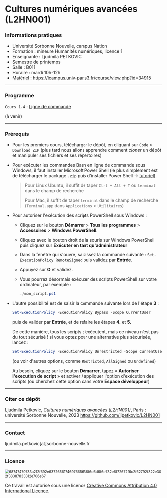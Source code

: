 # Cultures numériques avancées (L2HN001)

### Informations pratiques

* Université Sorbonne Nouvelle, campus Nation
* Formation : mineure Humanités numériques, licence 1
* Enseignante : Ljudmila PETKOVIC 
* Semestre de printemps
* Salle : B011
* Horaire : mardi 10h-12h
* Matériel : https://icampus.univ-paris3.fr/course/view.php?id=34915

---

### Programme

`Cours 1-4` : [Ligne de commande](https://github.com/ljpetkovic/L2HN001/tree/main/1_Ligne_de_commande)

(à venir)

---

### Prérequis

* Pour les premiers cours, télécharger le dépôt, en cliquant sur `Code` > `Download ZIP` (plus tard nous allons apprendre comment *cloner* un dépôt et manipuler ses fichiers et ses répertoires)

* Pour exécuter les commandes Bash en ligne de commande sous Windows, il faut installer Microsoft Power Shell (le plus simplement est de télécharger le package `.zip` puis d'installer Power Shell → [tutoriel](https://learn.microsoft.com/en-us/powershell/scripting/install/installing-powershell-on-windows?view=powershell-7.3)).

  > Pour Linux Ubuntu, il suffit de taper `Ctrl + Alt + T` ou `terminal` dans le champ de recherche.
  >
  > Pour Mac, il suffit de taper `terminal` dans le champ de recherche (`Terminal.app`  dans `Applications` > `Utilitaires`)
  
* Pour autoriser l'exécution des scripts PowerShell sous Windows :

  * Cliquez sur le bouton **Démarrer** > **Tous les programmes** > **Accessoires** > **Windows PowerShell**.

  * Cliquez avec le bouton droit de la souris sur Windows PowerShell puis cliquez sur **Exécuter en tant qu'administrateur**

  * Dans la fenêtre qui s'ouvre, saisissez la commande suivante : `Set-ExecutionPolicy RemoteSigned` puis validez par **Entrée**.

  * Appuyez sur **O** et validez.

  * Vous pourrez désormais exécuter des scripts PowerShell sur votre ordinateur, par exemple :

     ```powershell
     ./mon_script.ps1 
     ```

* L'autre possibilité est de saisir la commande suivante lors de l'étape **3** : 

  ```powershell
  Set-ExecutionPolicy -ExecutionPolicy Bypass -Scope CurrentUser
  ```

  puis de valider par **Entrée**, et de refaire les étapes **4.** et **5.**

  De cette manière, tous les scripts s’exécutent, mais ce niveau n’est pas du tout
  sécurisé ! si vous optez pour une alternative plus sécurisée, lancez :

  ```powershell
  Set-ExecutionPolicy -ExecutionPolicy Unrestricted -Scope CurrentUser
  ```

  (ou voir d'autres options, comme `Restricted`, `AllSigned` ou `Undefined`)

  Au besoin, cliquez sur le bouton **Démarrer**, tapez « **Autoriser l'execution de**
  **script** » et activer / appliquer l'option d'exécution des scripts (ou cherchez cette
  option dans votre **Espace développeur**)

---

### Citer ce dépôt

Ljudmila Petkovic, _Cultures numériques avancées (L2HN001)_, Paris : université Sorbonne Nouvelle, 2023 https://github.com/ljpetkovic/L2HN001

---

### Contact

ljudmila.petkovic[at]sorbonne-nouvelle.fr

---

### Licence

<img src="https://i.creativecommons.org/l/by-sa/4.0/88x31.png" alt="68747470733a2f2f692e6372656174697665636f6d6d6f6e732e6f72672f6c2f62792f322e302f38387833312e706e67" style="zoom:80%;" />

Ce travail est autorisé sous une licence [Creative Commons Attribution 4.0 International Licence](https://creativecommons.org/licenses/by-sa/4.0/deed.fr).

